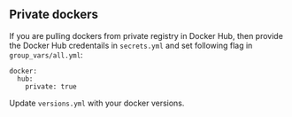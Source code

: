 ## Private dockers
If you are pulling dockers from private registry in Docker Hub, then provide the Docker Hub credentails in `secrets.yml` and set following flag in `group_vars/all.yml`:
```
docker:
  hub:
    private: true
```

Update `versions.yml` with your docker versions.

